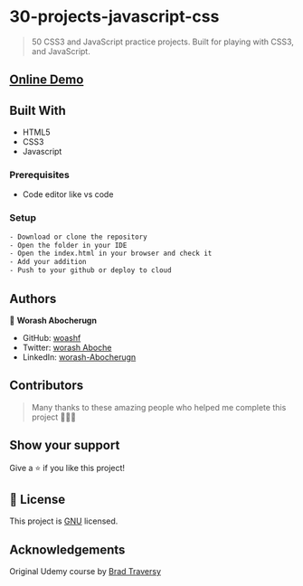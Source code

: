 # 30-projects-javascript-css

> 50 CSS3 and JavaScript practice projects. Built for playing with CSS3, and JavaScript.

## [Online Demo](https://worashf.github.io/50-projects-javascript-css/index.html)

## Built With

- HTML5
- CSS3
- Javascript

### Prerequisites

- Code editor like vs code

### Setup
 ```sh 
- Download or clone the repository
- Open the folder in your IDE
- Open the index.html in your browser and check it
- Add your addition
- Push to your github or deploy to cloud
```

## Authors

👤 **Worash Abocherugn**

- GitHub: [woashf](https://github.com/worashf)
- Twitter: [worash Aboche](https://twitter.com/WorashAboche)
- LinkedIn: [worash-Abocherugn](https://www.linkedin.com/in/worash-abocherugn-a02219154/)

## Contributors

> Many thanks to these amazing people who helped me
> complete this project 🙏🙏🙏

## Show your support

Give a ⭐️ if you like this project!

## 📝 License

This project is [GNU](./LICENSE) licensed.

## Acknowledgements

Original Udemy course by [Brad Traversy](https://www.udemy.com/course/50-projects-50-days/)
